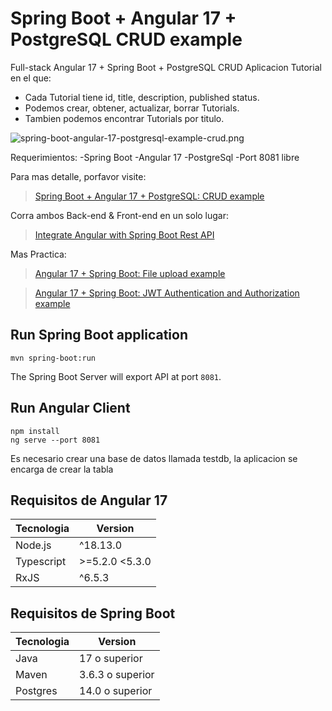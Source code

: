 # Spring Boot + Angular 17 + PostgreSQL CRUD example

Full-stack Angular 17 + Spring Boot + PostgreSQL CRUD Aplicacion Tutorial en el que:
- Cada Tutorial tiene id, title, description, published status.
- Podemos crear, obtener, actualizar, borrar Tutorials.
- Tambien podemos encontrar Tutorials por titulo.

![spring-boot-angular-17-postgresql-example-crud.png](spring-boot-angular-17-postgresql-example-crud.png)

Requerimientos:
-Spring Boot
-Angular 17
-PostgreSql
-Port 8081 libre

Para mas detalle, porfavor visite:
> [Spring Boot + Angular 17 + PostgreSQL: CRUD example](https://www.bezkoder.com/spring-boot-angular-17-postgresql/)

Corra ambos Back-end & Front-end en un solo lugar:
> [Integrate Angular with Spring Boot Rest API](https://www.bezkoder.com/integrate-angular-spring-boot/)

Mas Practica:
> [Angular 17 + Spring Boot: File upload example](https://www.bezkoder.com/angular-17-spring-boot-file-upload/)

> [Angular 17 + Spring Boot: JWT Authentication and Authorization example](https://www.bezkoder.com/angular-17-spring-boot-jwt-auth/)

## Run Spring Boot application
```
mvn spring-boot:run
```
The Spring Boot Server will export API at port `8081`.

## Run Angular Client
```
npm install
ng serve --port 8081
```
Es necesario crear una base de datos llamada testdb, la aplicacion se encarga de crear la tabla

## Requisitos de Angular 17

| Tecnologia | Version |
| ---- | --- |
| Node.js | ^18.13.0 || ^20.9.0 |
| Typescript | >=5.2.0 <5.3.0 |
| RxJS | ^6.5.3 || ^7.4.0 |

## Requisitos de Spring Boot
| Tecnologia | Version |
| ---- | --- |
| Java | 17 o superior |
| Maven | 3.6.3 o superior |
| Postgres  | 14.0 o superior|
